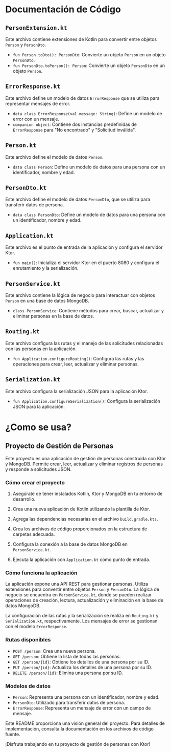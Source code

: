 # Documentación de Código

## `PersonExtension.kt`

Este archivo contiene extensiones de Kotlin para convertir entre objetos `Person` y `PersonDto`.

- `fun Person.toDto(): PersonDto`: Convierte un objeto `Person` en un objeto `PersonDto`.
- `fun PersonDto.toPerson(): Person`: Convierte un objeto `PersonDto` en un objeto `Person`.

## `ErrorResponse.kt`

Este archivo define un modelo de datos `ErrorResponse` que se utiliza para representar mensajes de error.

- `data class ErrorResponse(val message: String)`: Define un modelo de error con un mensaje.
- `companion object`: Contiene dos instancias predefinidas de `ErrorResponse` para "No encontrado" y "Solicitud inválida".

## `Person.kt`

Este archivo define el modelo de datos `Person`.

- `data class Person`: Define un modelo de datos para una persona con un identificador, nombre y edad.

## `PersonDto.kt`

Este archivo define el modelo de datos `PersonDto`, que se utiliza para transferir datos de persona.

- `data class PersonDto`: Define un modelo de datos para una persona con un identificador, nombre y edad.

## `Application.kt`

Este archivo es el punto de entrada de la aplicación y configura el servidor Ktor.

- `fun main()`: Inicializa el servidor Ktor en el puerto 8080 y configura el enrutamiento y la serialización.

## `PersonService.kt`

Este archivo contiene la lógica de negocio para interactuar con objetos `Person` en una base de datos MongoDB.

- `class PersonService`: Contiene métodos para crear, buscar, actualizar y eliminar personas en la base de datos.

## `Routing.kt`

Este archivo configura las rutas y el manejo de las solicitudes relacionadas con las personas en la aplicación.

- `fun Application.configureRouting()`: Configura las rutas y las operaciones para crear, leer, actualizar y eliminar personas.

## `Serialization.kt`

Este archivo configura la serialización JSON para la aplicación Ktor.

- `fun Application.configureSerialization()`: Configura la serialización JSON para la aplicación.

# ¿Como se usa?

## Proyecto de Gestión de Personas

Este proyecto es una aplicación de gestión de personas construida con Ktor y MongoDB. Permite crear, leer, actualizar y eliminar registros de personas y responde a solicitudes JSON.

### Cómo crear el proyecto

1. Asegúrate de tener instalados Kotlin, Ktor y MongoDB en tu entorno de desarrollo.

2. Crea una nueva aplicación de Kotlin utilizando la plantilla de Ktor.

3. Agrega las dependencias necesarias en el archivo `build.gradle.kts`.

4. Crea los archivos de código proporcionados en la estructura de carpetas adecuada.

5. Configura la conexión a la base de datos MongoDB en `PersonService.kt`.

6. Ejecuta la aplicación con `Application.kt` como punto de entrada.

### Cómo funciona la aplicación

La aplicación expone una API REST para gestionar personas. Utiliza extensiones para convertir entre objetos `Person` y `PersonDto`. La lógica de negocio se encuentra en `PersonService.kt`, donde se pueden realizar operaciones de creación, lectura, actualización y eliminación en la base de datos MongoDB.

La configuración de las rutas y la serialización se realiza en `Routing.kt` y `Serialization.kt`, respectivamente. Los mensajes de error se gestionan con el modelo `ErrorResponse`.

### Rutas disponibles

- `POST /person`: Crea una nueva persona.
- `GET /person`: Obtiene la lista de todas las personas.
- `GET /person/{id}`: Obtiene los detalles de una persona por su ID.
- `PUT /person/{id}`: Actualiza los detalles de una persona por su ID.
- `DELETE /person/{id}`: Elimina una persona por su ID.

### Modelos de datos

- `Person`: Representa una persona con un identificador, nombre y edad.
- `PersonDto`: Utilizado para transferir datos de persona.
- `ErrorResponse`: Representa un mensaje de error con un campo de mensaje.

Este README proporciona una visión general del proyecto. Para detalles de implementación, consulta la documentación en los archivos de código fuente.

¡Disfruta trabajando en tu proyecto de gestión de personas con Ktor!

